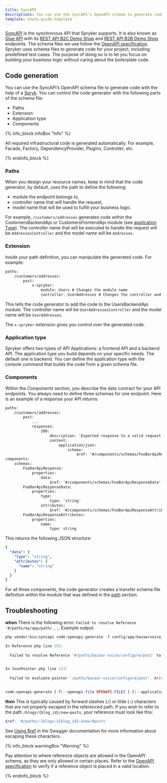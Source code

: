 ```yaml
---
title: SyncAPI
Descriptions: You can use the SyncAPI's OpenAPI schema to generate code with the code generator and control the generated code by adjusting parts of the schema file.
template: howto-guide-template
---
```


[SyncAPI](https://github.com/spryker-sdk/sync-api/) is the synchronous API that Spryker supports. It is also known as [Glue API](https://docs.spryker.com/docs/scos/dev/glue-api-guides/202108.0/glue-rest-api.html) with its [REST API B2C Demo Shop](/docs/scos/dev/glue-api-guides/202204.0/rest-api-b2c-reference.html) and [REST API B2B Demo Shop](https://docs.spryker.com/docs/scos/dev/glue-api-guides/202204.0/rest-api-b2b-reference.html) endpoints. The schema files we use follow the [OpenAPI specification](https://swagger.io/specification/).
Spryker uses schema files to generate code for your project, including predefined test cases. The purpose of doing so is to let you focus on building your business logic without caring about the boilerplate code.

## Code generation

You can use the SyncAPI’s OpenAPI schema file to generate code with the help of a [Spryk](/docs/sdk/dev/spryks/spryks.html).
You can control the code generator with the following parts of the schema file:
- Paths
- Extension
- Application type
- Components
  
{% info_block infoBox "Info" %}

All required infrastructural code is generated automatically. For example, Facade, Factory, DependencyProvider, Plugins, Controller, etc.

{% endinfo_block %}


### Paths

When you design your resource names, keep in mind that the code generator, by default, uses the path to define the following:
- module the endpoint belongs to,
- controller name that will handle the request, 
- model name that will be used to fulfill your business logic.

For example, `/customers/addresses` generates code within the CustomersBackendApi or CustomersFrontendApi module (see [application Type](#application-type)). The controller name that will be executed to handle the request will be `AddressesController` and the model name will be `Addresses`.

### Extension

Inside your path definition, you can manipulate the generated code. For example:

```xml
paths:
    /customers/addresses:
        post:
            x-spryker:
                module: Users # Changes the module name
                controller: UserAddresses # Changes the controller and the model name
```
This tells the code generator to add the code to the UsersBackendApi module. The controller name will be `UserAddressesController` and the model name will be `UserAddresses`.

The `x-spryker` extension gives you control over the generated code.

### Application type

Spryker offers two types of API Applications: a frontend API and a backend API. The application type you build depends on your specific needs. The default one is backend. You can define the application type with the console command that builds the code from a given schema file.

### Components
Within the *Components* section, you describe the data contract for your API endpoints. You always need to define three schemas for one endpoint. Here is an example of a response your API returns:

```xml
paths:
    /customers/addresses:
        post:
            ...
            responses:
                200:
                    description: 'Expected response to a valid request.'
                    content:
                        application/json:
                            schema:
                                $ref: '#/components/schemas/FooBarApiResponse'
components:
    schemas:
        FooBarApiResponse:
            properties:
                data:
                    $ref: '#/components/schemas/FooBarApiResponseData'
        FooBarApiResponseData:
            properties:
                type:
                    type: 'string'
                attributes:
                    $ref: '#/components/schemas/FooBarApiResponseAttributes'
        FooBarApiResponseAttributes:
            properties:
                name:
                    type: string
```
This returns the following JSON structure:

```yml
{
  "data": {
    "type": "string",
    "attributes": {
      "name": "string"
    }
  }
}
```
For all three components, the code generator creates a transfer schema file definition within the module that was defined in the [path](#paths) section.

## Troubleshooting

**when**
There is the following error: `Failed to resolve Reference '#/paths/my/app/path/...`. Example output:

```php
php vendor/bin/syncapi code:openapi:generate -f config/app/bazaarvoice/api/openapi/bazaarvoice.yml 

In Reference.php line 255:
                                                                                                                                                                                                                                
  Failed to resolve Reference '#/paths/bazaar-voice/configure/post' to cebe\openapi\spec\Operation Object: Failed to evaluate pointer '/paths/bazaar-voice/configure/post'. Array has no member bazaar-voice at path '/paths'.  
                                                                                                                                                                                                                                

In JsonPointer.php line 123:
                                                                                                                       
  Failed to evaluate pointer '/paths/bazaar-voice/configure/post'. Array has no member bazaar-voice at path '/paths'.  
                                                                                                                       

code:openapi:generate [-f|--openapi-file OPENAPI-FILE] [-t|--application-type APPLICATION-TYPE] [-o|--organization ORGANIZATION]
```

**then**
This is typically caused by forward slashes (`/`) or tilde (`~`) characters that are not properly escaped in the referenced path.
If you wish to refer to the path `/blogs/{blog_id}/new~posts`, your reference must look like this:

```php
$ref: '#/paths/~1blogs~1{blog_id}~1new~0posts'
```

See [Using $ref](https://swagger.io/docs/specification/using-ref/) in the Swagger documentation for more information about escaping these characters.

{% info_block warningBox "Warning" %}

Pay attention to where reference objects are allowed in the OpenAPI schema, as they are only allowed in certain places. Refer to the [OpenAPI specification](https://spec.openapis.org/oas/v3.1.0) to verify if a reference object is placed in a valid location.

{% endinfo_block %}
